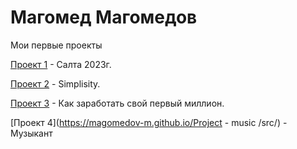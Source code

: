 # Магомед Магомедов
Мои первые проекты

[Проект 1](https://magomedov-m.github.io/Salta/) - Салта 2023г.

[Проект 2](https://magomedov-m.github.io/Simplisity/) - Simplisity.

[Проект 3](https://magomedov-m.github.io/lesson_12/) - Как заработать свой первый  миллион.

[Проект 4](https://magomedov-m.github.io/Project - music /src/) - Музыкант
